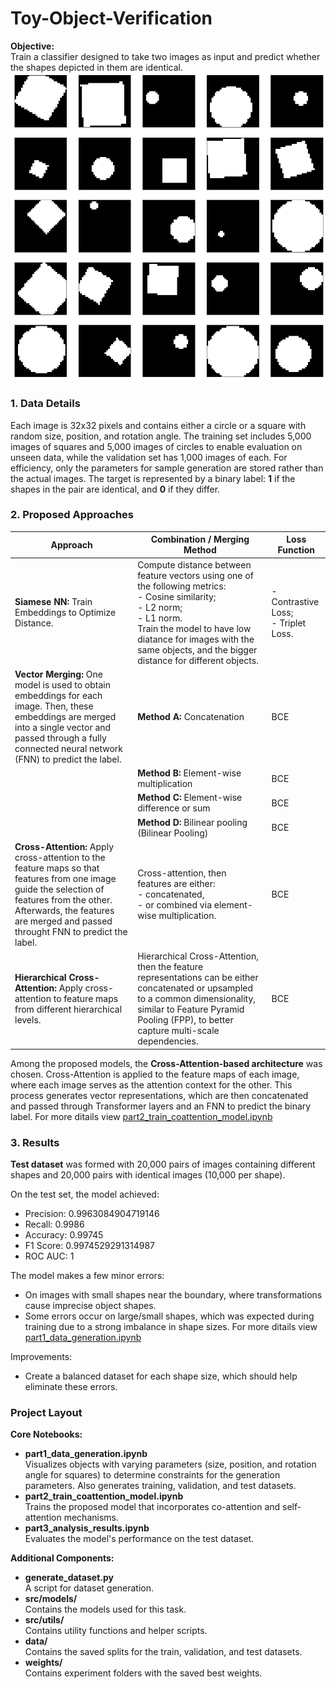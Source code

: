 # Toy-Object-Verification

**Objective:**  
Train a classifier designed to take two images as input and predict whether the shapes depicted in them are identical.
![Images Examples](images/samples.png)

### 1. Data Details

Each image is 32x32 pixels and contains either a circle or a square with random size, position, and rotation angle. The training set includes 5,000 images of squares and 5,000 images of circles to enable evaluation on unseen data, while the validation set has 1,000 images of each. For efficiency, only the parameters for sample generation are stored rather than the actual images. The target is represented by a binary label: **1** if the shapes in the pair are identical, and **0** if they differ.

### 2. Proposed Approaches  
| Approach             | Combination / Merging Method                                                    | Loss Function                                          |
|-------------------------------------|---------------------------------------------------------------------------------|--------------------------------------------------------|
| **Siamese NN:** Train Embeddings to Optimize Distance.   | Compute distance between feature vectors using one of the following metrics: <br> - Cosine similarity; <br> - L2 norm; <br> - L1 norm. <br> Train the model to have low diatance for images with the same objects, and the bigger distance for different objects. | - Contrastive Loss; <br> - Triplet Loss. |
| **Vector Merging:** One model is used to obtain embeddings for each image. Then, these embeddings are merged into a single vector and passed through a fully connected neural network (FNN) to predict the label.  | **Method A:** Concatenation                                                     | BCE                             |
|                                     | **Method B:** Element-wise multiplication                                      |BCE                             |
|                                     | **Method C:** Element-wise difference or sum                                   | BCE                             |
|                                     | **Method D:** Bilinear pooling (Bilinear Pooling)                              | BCE                             |
| **Cross-Attention:**  Apply cross-attention to the feature maps so that features from one image guide the selection of features from the other. Afterwards, the features are merged and passed throught FNN to predict the label.     | Cross-attention, then features are either: <br> - concatenated, <br> - or combined via element-wise multiplication.  | BCE |
| **Hierarchical Cross-Attention:** Apply cross-attention to feature maps from different hierarchical levels.      | Hierarchical Cross-Attention, then the feature representations can be either concatenated or upsampled to a common dimensionality, similar to Feature Pyramid Pooling (FPP), to better capture multi-scale dependencies.| BCE |

Among the proposed models, the **Cross-Attention-based architecture** was chosen. Cross-Attention is applied to the feature maps of each image, where each image serves as the attention context for the other. This process generates vector representations, which are then concatenated and passed through Transformer layers and an FNN to predict the binary label. For more ditails view [part2_train_coattention_model.ipynb](part2_train_coattention_model.ipynb)


### 3. Results

**Test dataset** was formed with 20,000 pairs of images containing different shapes and 20,000 pairs with identical images (10,000 per shape).

On the test set, the model achieved:

- Precision: 0.9963084904719146
- Recall: 0.9986
- Accuracy: 0.99745
- F1 Score: 0.9974529291314987
- ROC AUC: 1

The model makes a few minor errors:

- On images with small shapes near the boundary, where transformations cause imprecise object shapes.
- Some errors occur on large/small shapes, which was expected during training due to a strong imbalance in shape sizes. For more ditails view [part1_data_generation.ipynb](part1_data_generation.ipynb)

Improvements:

- Create a balanced dataset for each shape size, which should help eliminate these errors.

### Project Layout

**Core Notebooks:**
- **part1_data_generation.ipynb**  
  Visualizes objects with varying parameters (size, position, and rotation angle for squares) to determine constraints for the generation parameters. Also generates training, validation, and test datasets.
- **part2_train_coattention_model.ipynb**  
  Trains the proposed model that incorporates co-attention and self-attention mechanisms.
- **part3_analysis_results.ipynb**  
  Evaluates the model's performance on the test dataset.

**Additional Components:**
- **generate_dataset.py**  
  A script for dataset generation.
- **src/models/**  
  Contains the models used for this task.
- **src/utils/**  
  Contains utility functions and helper scripts.
- **data/**  
  Contains the saved splits for the train, validation, and test datasets.
- **weights/**  
  Contains experiment folders with the saved best weights.
   
